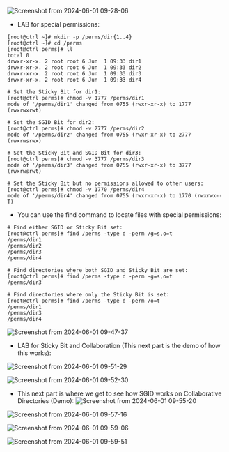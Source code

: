 ![Screenshot from 2024-06-01 09-28-06](https://github.com/RedHatRanger/best_linux_scripts_and_commands/assets/90477448/8be37a4d-bf0f-470b-8080-5e26d9b69542)

* LAB for special permissions:
```
[root@ctrl ~]# mkdir -p /perms/dir{1..4}
[root@ctrl ~]# cd /perms
[root@ctrl perms]# ll
total 0
drwxr-xr-x. 2 root root 6 Jun  1 09:33 dir1
drwxr-xr-x. 2 root root 6 Jun  1 09:33 dir2
drwxr-xr-x. 2 root root 6 Jun  1 09:33 dir3
drwxr-xr-x. 2 root root 6 Jun  1 09:33 dir4

# Set the Sticky Bit for dir1:
[root@ctrl perms]# chmod -v 1777 /perms/dir1
mode of '/perms/dir1' changed from 0755 (rwxr-xr-x) to 1777 (rwxrwxrwt)

# Set the SGID Bit for dir2:
[root@ctrl perms]# chmod -v 2777 /perms/dir2
mode of '/perms/dir2' changed from 0755 (rwxr-xr-x) to 2777 (rwxrwsrwx)

# Set the Sticky Bit and SGID Bit for dir3:
[root@ctrl perms]# chmod -v 3777 /perms/dir3
mode of '/perms/dir3' changed from 0755 (rwxr-xr-x) to 3777 (rwxrwsrwt)

# Set the Sticky Bit but no permissions allowed to other users:
[root@ctrl perms]# chmod -v 1770 /perms/dir4
mode of '/perms/dir4' changed from 0755 (rwxr-xr-x) to 1770 (rwxrwx--T)
```

* You can use the find command to locate files with special permissions:
```
# Find either SGID or Sticky Bit set:
[root@ctrl perms]# find /perms -type d -perm /g=s,o=t 
/perms/dir1
/perms/dir2
/perms/dir3
/perms/dir4

# Find directories where both SGID and Sticky Bit are set:
[root@ctrl perms]# find /perms -type d -perm -g=s,o=t 
/perms/dir3

# Find directories where only the Sticky Bit is set:
[root@ctrl perms]# find /perms -type d -perm /o=t 
/perms/dir1
/perms/dir3
/perms/dir4
```

![Screenshot from 2024-06-01 09-47-37](https://github.com/RedHatRanger/best_linux_scripts_and_commands/assets/90477448/26c2e34c-c240-4929-a4fb-46d4f99dd8ab)

* LAB for Sticky Bit and Collaboration (This next part is the demo of how this works):

![Screenshot from 2024-06-01 09-51-29](https://github.com/RedHatRanger/best_linux_scripts_and_commands/assets/90477448/369b72b4-d251-4d1f-99e6-8deb4506c791)

![Screenshot from 2024-06-01 09-52-30](https://github.com/RedHatRanger/best_linux_scripts_and_commands/assets/90477448/b0074389-30ca-4b38-b05b-2732a88f15b3)


* This next part is where we get to see how SGID works on Collaborative Directories (Demo):
![Screenshot from 2024-06-01 09-55-20](https://github.com/RedHatRanger/best_linux_scripts_and_commands/assets/90477448/a2c2a0b9-b385-4a40-b5c1-28ccffcf4ffc)

![Screenshot from 2024-06-01 09-57-16](https://github.com/RedHatRanger/best_linux_scripts_and_commands/assets/90477448/feae7fb5-ee2c-4542-904c-3f7ddfc37400)

![Screenshot from 2024-06-01 09-59-06](https://github.com/RedHatRanger/best_linux_scripts_and_commands/assets/90477448/365a0b4b-167a-4b00-9e21-d71fa418b9ac)

![Screenshot from 2024-06-01 09-59-51](https://github.com/RedHatRanger/best_linux_scripts_and_commands/assets/90477448/798c541b-11f8-4633-81fa-3de762926638)
